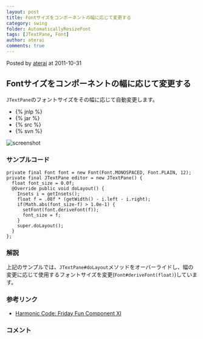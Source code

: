 ```yaml
---
layout: post
title: Fontサイズをコンポーネントの幅に応じて変更する
category: swing
folder: AutomaticallyResizeFont
tags: [JTextPane, Font]
author: aterai
comments: true
---
```


Posted by [aterai](http://terai.xrea.jp/aterai.html) at 2011-10-31

## Fontサイズをコンポーネントの幅に応じて変更する
`JTextPane`のフォントサイズをその幅に応じて自動変更します。

- {% jnlp %}
- {% jar %}
- {% src %}
- {% svn %}

<!-- dummy comment line for breaking list -->

![screenshot](https://lh6.googleusercontent.com/-RTjWJaRHh4E/Tq4_8nk91OI/AAAAAAAABEY/mwfxMScDHec/s800/AutomaticallyResizeFont.png)

### サンプルコード
<pre class="prettyprint"><code>private final Font font = new Font(Font.MONOSPACED, Font.PLAIN, 12);
private final JTextPane editor = new JTextPane() {
  float font_size = 0.0f;
  @Override public void doLayout() {
    Insets i = getInsets();
    float f = .08f * (getWidth() - i.left - i.right);
    if(Math.abs(font_size-f) &gt; 1.0e-1) {
      setFont(font.deriveFont(f));
      font_size = f;
    }
    super.doLayout();
  }
};
</code></pre>

### 解説
上記のサンプルでは、`JTextPane#doLayout`メソッドをオーバーライドし、幅の変更に応じて使用するフォントサイズを変更(`Font#deriveFont(float)`)しています。

### 参考リンク
- [Harmonic Code: Friday Fun Component XI](http://harmoniccode.blogspot.com/2011/10/friday-fun-component-xi.html)

<!-- dummy comment line for breaking list -->

### コメント
